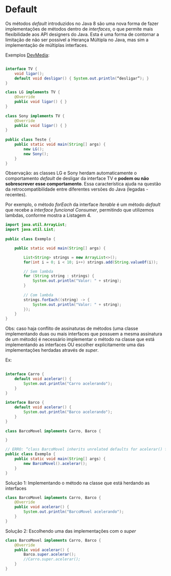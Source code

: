 # Default

Os métodos *default* introduzidos no Java 8 são uma nova forma de fazer implementações de métodos dentro de *interfaces*, o que permite mais flexibilidade aos API designers do Java. Esta é uma forma de contornar a limitação de não ser possível a Herança Múltipla no Java, mas sim a implementação de múltiplas interfaces.

Exemplos [DevMedia](https://www.devmedia.com.br/metodos-default-no-java/33012):

```java

interface TV {
    void ligar();
    default void desligar() { System.out.println(“desligar”); }
}

class LG implements TV {
    @Override
    public void ligar() { }
}
  
class Sony implements TV {
    @Override
    public void ligar() { }
}
  
public class Teste {
    public static void main(String[] args) {
        new LG();
        new Sony();
    }
}
```

Observação: as classes LG e Sony herdam automaticamente o comportamento *default* de desligar da interface TV e **podem ou não sobrescrever esse comportamento**. Essa característica ajuda na questão da retrocompatibilidade entre diferentes versões do Java (legadas - recentes).

Por exemplo, o método *forEach* da interface *Iterable* é um método *default* que recebe a *interface funcional* *Consumer*, permitindo que utilizemos lambdas, conforme mostra a Listagem 4.

```java
import java.util.ArrayList;
import java.util.List;
  
public class Exemplo {

    public static void main(String[] args) {

        List<String> strings = new ArrayList<>();
        for(int i = 0; i < 10; i++) strings.add(String.valueOf(i));

        // Sem lambda
        for (String string : strings) {
            System.out.println("Valor: " + string);
        }
  
        // Com lambda
        strings.forEach((string) -> {
            System.out.println("Valor: " + string);
        });
    }
}
```

Obs: caso haja conflito de assinaturas de métodos (uma classe implementando duas ou mais interfaces que possuem a mesma assinatura de um método) é necessário implementar o método na classe que está implementando as interfaces OU escolher explicitamente uma das implementações herdadas através de *super*.

Ex:

```java
  
interface Carro {
    default void acelerar() {
        System.out.println("Carro acelerando");
    }
}
  
interface Barco {
    default void acelerar() {
        System.out.println("Barco acelerando");
    }
}
  
class BarcoMovel implements Carro, Barco {

}

// ERRO: “class BarcoMovel inherits unrelated defaults for acelerar() from types Carro and Barco“
public class Exemplo {
    public static void main(String[] args) {
        new BarcoMovel().acelerar();
    }  
}
```

Solução 1: Implementando o método na classe que está herdando as interfaces

```java
class BarcoMovel implements Carro, Barco {
    @Override
    public void acelerar() {
        System.out.println("BarcoMovel acelerando");
    }
}
```

Solução 2: Escolhendo uma das implementações com o *super*

```java
class BarcoMovel implements Carro, Barco {
    @Override
    public void acelerar() {
        Barco.super.acelerar();
        //Carro.super.acelerar();
    }
}
```
